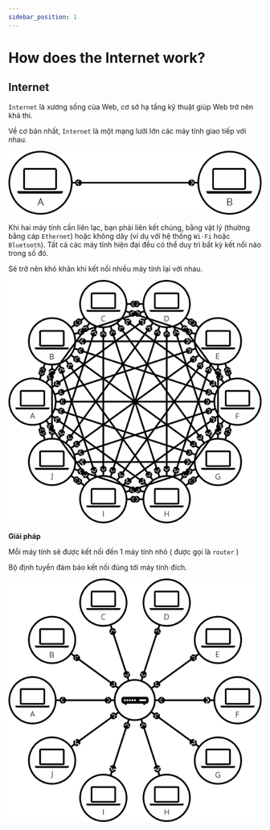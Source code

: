 ```yaml
---
sidebar_position: 1
---
```


# How does the Internet work?

## Internet

`Internet` là xương sống của Web, cơ sở hạ tầng kỹ thuật giúp Web trở nên khả thi.

Về cơ bản nhất, `Internet` là một mạng lưới lớn các máy tính giao tiếp với nhau.

![ex1](../images/ex1.png)

Khi hai máy tính cần liên lạc, bạn phải liên kết chúng, bằng vật lý (thường bằng cáp `Ethernet`) hoặc không dây (ví dụ với hệ thống `Wi-Fi` hoặc `Bluetooth`). Tất cả các máy tính hiện đại đều có thể duy trì bất kỳ kết nối nào trong số đó.

Sẽ trở nên khó khăn khi kết nối nhiều máy tính lại với nhau.

![ex2](../images/ex2.png)

**Giải pháp**

Mỗi máy tính sẽ được kết nối đến 1 máy tính nhỏ ( được gọi là `router` )

Bộ định tuyền đảm bảo kết nối đúng tới máy tính đích.

![ex3](../images/ex3.png)
